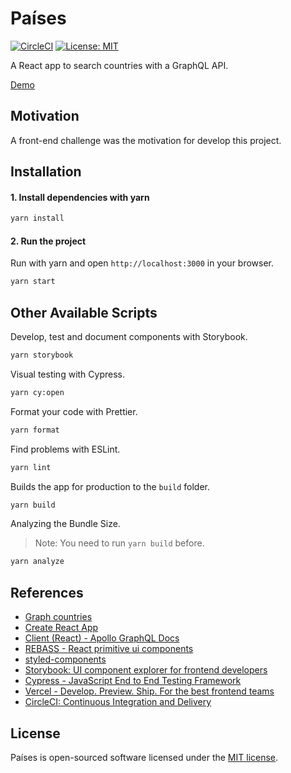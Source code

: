 # Países

[![CircleCI](https://circleci.com/gh/eduardorengifo/paises/tree/master.svg?style=svg)](https://circleci.com/gh/eduardorengifo/paises/tree/master)
[![License: MIT](https://img.shields.io/badge/License-MIT-yellow.svg)](https://opensource.org/licenses/MIT)

A React app to search countries with a GraphQL API.

[Demo](https://paises.eduardorengifo.vercel.app/)

## Motivation

A front-end challenge was the motivation for develop this project.

## Installation

#### 1. Install dependencies with yarn
```bash
yarn install
```

#### 2. Run the project

Run with yarn and open `http://localhost:3000` in your browser.
```bash
yarn start
```

## Other Available Scripts

Develop, test and document components with Storybook.
```bash
yarn storybook
```

Visual testing with Cypress.
```bash
yarn cy:open
```

Format your code with Prettier.
```bash
yarn format
```

Find problems with ESLint.
```bash
yarn lint
```

Builds the app for production to the `build` folder.
```bash
yarn build
```

Analyzing the Bundle Size.
> Note: You need to run `yarn build` before.

```bash
yarn analyze
```

## References

- [Graph countries](https://github.com/lennertVanSever/graphcountries)
- [Create React App](https://create-react-app.dev/)
- [Client (React) - Apollo GraphQL Docs](https://www.apollographql.com/docs/react/)
- [REBASS - React primitive ui components](https://rebassjs.org/)
- [styled-components](https://styled-components.com/)
- [Storybook: UI component explorer for frontend developers](https://storybook.js.org/)
- [Cypress - JavaScript End to End Testing Framework](https://www.cypress.io/)
- [Vercel - Develop. Preview. Ship. For the best frontend teams](https://vercel.com/)
- [CircleCI: Continuous Integration and Delivery](https://circleci.com/)

## License

Países is open-sourced software licensed under the [MIT license](./LICENSE).